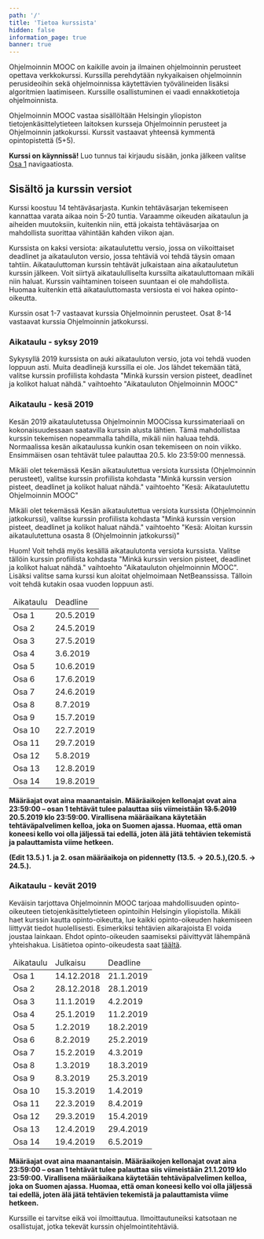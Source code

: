 ```yaml
---
path: '/'
title: 'Tietoa kurssista'
hidden: false
information_page: true
banner: true
---
```


Ohjelmoinnin MOOC on kaikille avoin ja ilmainen ohjelmoinnin perusteet
opettava verkkokurssi. Kurssilla perehdytään nykyaikaisen ohjelmoinnin
perusideoihin sekä ohjelmoinnissa käytettävien työvälineiden lisäksi
algoritmien laatimiseen. Kurssille osallistuminen ei vaadi
ennakkotietoja ohjelmoinnista.

Ohjelmoinnin MOOC vastaa sisällöltään Helsingin yliopiston
tietojenkäsittelytieteen laitoksen kursseja Ohjelmoinnin perusteet ja
Ohjelmoinnin jatkokurssi. Kurssit vastaavat yhteensä kymmentä
opintopistettä (5+5).

**Kurssi on käynnissä!** Luo tunnus tai kirjaudu sisään, jonka
jälkeen valitse [Osa 1](/osa-1) navigaatiosta.

## Sisältö ja kurssin versiot

Kurssi koostuu 14 tehtäväsarjasta. Kunkin tehtäväsarjan tekemiseen
kannattaa varata aikaa noin 5-20 tuntia. Varaamme oikeuden aikataulun
ja aiheiden muutoksiin, kuitenkin niin, että jokaista tehtäväsarjaa on
mahdollista suorittaa vähintään kahden viikon ajan.

Kurssista on kaksi versiota: aikataulutettu versio, jossa on
viikoittaiset deadlinet ja aikatauluton versio, jossa tehtäviä voi
tehdä täysin omaan tahtiin. Aikatauluttoman kurssin tehtävät
julkaistaan aina aikataulutetun kurssin jälkeen. Voit siirtyä
aikataululliselta kurssilta aikatauluttomaan mikäli niin haluat.
Kurssin vaihtaminen toiseen suuntaan ei ole mahdollista. Huomaa
kuitenkin että aikatauluttomasta versiosta ei voi hakea
opinto-oikeutta.

Kurssin osat 1-7 vastaavat kurssia Ohjelmoinnin perusteet. Osat 8-14
vastaavat kurssia Ohjelmoinnin jatkokurssi.

### Aikataulu - syksy 2019

Sykysyllä 2019 kurssista on auki aikatauluton versio, jota voi tehdä vuoden loppuun asti.
Muita deadlinejä kurssilla ei ole.
Jos lähdet tekemään tätä, valitse kurssin profiilista kohdasta "Minkä
kurssin version pisteet, deadlinet ja kolikot haluat nähdä."
vaihtoehto "Aikatauluton Ohjelmoinnin MOOC"

### Aikataulu - kesä 2019


Kesän 2019 aikataulutetussa Ohjelmoinnin MOOCissa kurssimateriaali on
kokonaisuudessaan saatavilla kurssin alusta lähtien. Tämä mahdollistaa
kurssin tekemisen nopeammalla tahdilla, mikäli niin haluaa tehdä.
Normaalissa kesän aikataulussa kunkin osan tekemiseen on noin viikko.
Ensimmäisen osan tehtävät tulee palauttaa 20.5. klo 23:59:00 mennessä.



Mikäli olet tekemässä Kesän aikataulutettua versiota kurssista
(Ohjelmoinnin perusteet), valitse kurssin profiilista kohdasta "Minkä
kurssin version pisteet, deadlinet ja kolikot haluat nähdä."
vaihtoehto "Kesä: Aikataulutettu Ohjelmoinnin MOOC"



Mikäli olet tekemässä Kesän aikataulutettua versiota kurssista
(Ohjelmoinnin jatkokurssi), valitse kurssin profiilista kohdasta
"Minkä kurssin version pisteet, deadlinet ja kolikot haluat nähdä."
vaihtoehto "Kesä: Aloitan kurssin aikataulutettuna osasta 8
(Ohjelmoinnin jatkokurssi)"



Huom! Voit tehdä myös kesällä aikataulutonta versiota kurssista.
Valitse tällöin kurssin profiilista kohdasta "Minkä kurssin version
pisteet, deadlinet ja kolikot haluat nähdä." vaihtoehto "Aikatauluton
ohjelmoinnin MOOC". Lisäksi valitse sama kurssi kun aloitat
ohjelmoimaan NetBeanssissa. Tälloin voit tehdä kutakin osaa vuoden
loppuun asti.


<table>
  <thead>
    <tr>
      <td>Aikataulu</td>
      <td>Deadline</td>
    </tr>
  </th>
  <tbody>
    <tr>
      <td>Osa 1</td>
      <td>20.5.2019</td>
    </tr>
    <tr>
      <td>Osa 2</td>
      <td>24.5.2019</td>
    </tr>
    <tr>
      <td>Osa 3</td>
      <td>27.5.2019</td>
    </tr>
    <tr>
      <td>Osa 4</td>
      <td>3.6.2019</td>
    </tr>
    <tr>
      <td>Osa 5</td>
      <td>10.6.2019</td>
    </tr>
    <tr>
      <td>Osa 6</td>
      <td>17.6.2019</td>
    </tr>
    <tr>
      <td>Osa 7</td>
      <td>24.6.2019</td>
    </tr>
    <tr>
      <td>Osa 8</td>
      <td>8.7.2019</td>
    </tr>
    <tr>
      <td>Osa 9</td>
      <td>15.7.2019</td>
    </tr>
    <tr>
      <td>Osa 10</td>
      <td>22.7.2019</td>
    </tr>
    <tr>
      <td>Osa 11</td>
      <td>29.7.2019</td>
    </tr>
    <tr>
      <td>Osa 12</td>
      <td>5.8.2019</td>
    </tr>
    <tr>
      <td>Osa 13</td>
      <td>12.8.2019</td>
    </tr>
    <tr>
      <td>Osa 14</td>
      <td>19.8.2019</td>
    </tr>
  </tbody>
</table>


<b>
  Määräajat ovat aina maanantaisin. Määräaikojen kellonajat ovat aina
  23:59:00 – osan 1 tehtävät tulee palauttaa siis viimeistään
  <s>13.5.2019</s> 20.5.2019 klo 23:59:00. Virallisena määräaikana
  käytetään tehtäväpalvelimen kelloa, joka on Suomen ajassa. Huomaa,
  että oman koneesi kello voi olla jäljessä tai edellä, joten älä jätä
  tehtävien tekemistä ja palauttamista viime hetkeen.
</b>


**(Edit 13.5.) 1. ja 2. osan määräaikoja on pidennetty (13.5. -> 20.5.),(20.5. -> 24.5.).**

### Aikataulu - kevät 2019

Keväisin tarjottava Ohjelmoinnin MOOC tarjoaa mahdollisuuden
opinto-oikeuteen tietojenkäsittelytieteen opintoihin Helsingin
yliopistolla. Mikäli haet kurssin kautta opinto-oikeutta, lue kaikki
opinto-oikeuden hakemiseen liittyvät tiedot huolellisesti. Esimerkiksi
tehtävien aikarajoista EI voida joustaa lainkaan. Ehdot
opinto-oikeuden saamiseksi päivittyvät lähempänä yhteishakua.
Lisätietoa opinto-oikeudesta saat [täältä](/opinto-oikeus).

<table>
  <thead>
    <tr>
      <td>Aikataulu</td>
      <td>Julkaisu</td>
      <td>Deadline</td>
    </tr>
  </th>
  <tbody>
    <tr>
      <td>Osa 1</td>
      <td>14.12.2018</td>
      <td>21.1.2019</td>
    </tr>
    <tr>
      <td>Osa 2</td>
      <td>28.12.2018</td>
      <td>28.1.2019</td>
    </tr>
    <tr>
      <td>Osa 3</td>
      <td>11.1.2019</td>
      <td>4.2.2019</td>
    </tr>
    <tr>
      <td>Osa 4</td>
      <td>25.1.2019</td>
      <td>11.2.2019</td>
    </tr>
    <tr>
      <td>Osa 5</td>
      <td>1.2.2019</td>
      <td>18.2.2019</td>
    </tr>
    <tr>
      <td>Osa 6</td>
      <td>8.2.2019</td>
      <td>25.2.2019</td>
    </tr>
    <tr>
      <td>Osa 7</td>
      <td>15.2.2019</td>
      <td>4.3.2019</td>
    </tr>
    <tr>
      <td>Osa 8</td>
      <td>1.3.2019</td>
      <td>18.3.2019</td>
    </tr>
    <tr>
      <td>Osa 9</td>
      <td>8.3.2019</td>
      <td>25.3.2019</td>
    </tr>
    <tr>
      <td>Osa 10</td>
      <td>15.3.2019</td>
      <td>1.4.2019</td>
    </tr>
    <tr>
      <td>Osa 11</td>
      <td>22.3.2019</td>
      <td>8.4.2019</td>
    </tr>
    <tr>
      <td>Osa 12</td>
      <td>29.3.2019</td>
      <td>15.4.2019</td>
    </tr>
    <tr>
      <td>Osa 13</td>
      <td>12.4.2019</td>
      <td>29.4.2019</td>
    </tr>
    <tr>
      <td>Osa 14</td>
      <td>19.4.2019</td>
      <td>6.5.2019</td>
    </tr>
  </tbody>
</table>

<b>
  Määräajat ovat aina maanantaisin. Määräaikojen kellonajat ovat aina
  23:59:00 – osan 1 tehtävät tulee palauttaa siis viimeistään
  21.1.2019 klo 23:59:00. Virallisena määräaikana käytetään
  tehtäväpalvelimen kelloa, joka on Suomen ajassa. Huomaa, että oman
  koneesi kello voi olla jäljessä tai edellä, joten älä jätä tehtävien
  tekemistä ja palauttamista viime hetkeen.
</b>

Kurssille ei tarvitse eikä voi ilmoittautua. Ilmoittautuneiksi
katsotaan ne osallistujat, jotka tekevät kurssin ohjelmointitehtäviä.
